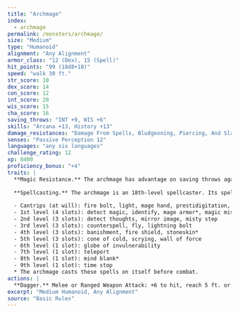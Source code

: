 ```yaml
---
title: "Archmage"
index:
  - archmage
permalink: /monsters/archmage/
size: "Medium"
type: "Humanoid"
alignment: "Any Alignment"
armor_class: "12 (Dex), 15 (Spell)"
hit_points: "99 (18d8+18)"
speed: "walk 30 ft."
str_score: 10
dex_score: 14
con_score: 12
int_score: 20
wis_score: 15
cha_score: 16
saving_throws: "INT +9, WIS +6"
skills: "Arcana +13, History +13"
damage_resistances: "Damage From Spells, Bludgeoning, Piercing, And Slashing From Nonmagical Attacks (From Stoneskin)"
senses: "Passive Perception 12"
languages: "any six languages"
challenge_rating: 12
xp: 8400
proficiency_bonus: "+4"
traits: |
  **Magic Resistance.** The archmage has advantage on saving throws against spells and other magical effects.
  
  **Spellcasting.** The archmage is an 18th-level spellcaster. Its spellcasting ability is Intelligence (spell save DC 17, +9 to hit with spell attacks). The archmage can cast disguise self and invisibility at will and has the following wizard spells prepared:
  
  - Cantrips (at will): fire bolt, light, mage hand, prestidigitation, shocking grasp
  - 1st level (4 slots): detect magic, identify, mage armor*, magic missile
  - 2nd level (3 slots): detect thoughts, mirror image, misty step
  - 3rd level (3 slots): counterspell, fly, lightning bolt
  - 4th level (3 slots): banishment, fire shield, stoneskin*
  - 5th level (3 slots): cone of cold, scrying, wall of force
  - 6th level (1 slot): globe of invulnerability
  - 7th level (1 slot): teleport
  - 8th level (1 slot): mind blank*
  - 9th level (1 slot): time stop
  * The archmage casts these spells on itself before combat.
actions: |
  **Dagger.** Melee or Ranged Weapon Attack: +6 to hit, reach 5 ft. or range 20/60 ft., one target. Hit: 4 (1d4 + 2) piercing damage.
excerpt: "Medium Humanoid, Any Alignment"
source: "Basic Rules"
---
```

